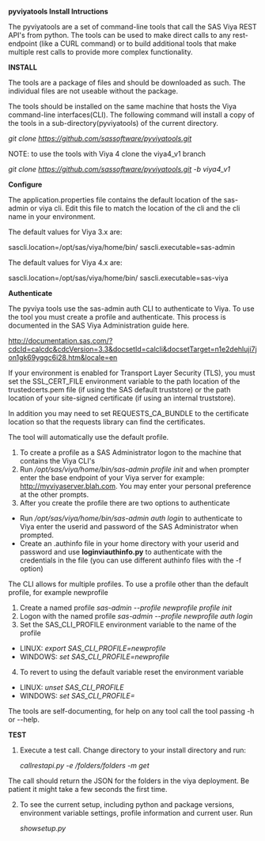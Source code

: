 **pyviyatools Install Intructions**

The  pyviyatools are a set of command-line tools that call the SAS Viya REST API's from python. The tools can be used to make direct calls to any rest-endpoint (like a CURL command) or to build additional tools that make multiple rest calls to provide more complex functionality.

**INSTALL**

The tools are a package of files and should be downloaded as such. The individual files are not useable without the package.

The tools should be installed on the same machine that hosts the Viya command-line interfaces(CLI). The following command will install a copy of the tools in a sub-directory(pyviyatools) of the current directory.

*git clone https://github.com/sassoftware/pyviyatools.git*

NOTE: to use the tools with Viya 4 clone the viya4_v1 branch

*git clone https://github.com/sassoftware/pyviyatools.git -b viya4_v1*

**Configure** 

The application.properties file contains the default location of the sas-admin or viya cli. Edit this file to match the location of the cli and the cli name in your environment.

The default values for Viya 3.x are:

sascli.location=/opt/sas/viya/home/bin/
sascli.executable=sas-admin

The default values for Viya 4.x are:

sascli.location=/opt/sas/viya/home/bin/
sascli.executable=sas-viya

**Authenticate**

The pyviya tools use the sas-admin auth CLI to authenticate to Viya. To use the tool you must create a profile and authenticate. This process is documented in the SAS Viya Administration guide here.

http://documentation.sas.com/?cdcId=calcdc&cdcVersion=3.3&docsetId=calcli&docsetTarget=n1e2dehluji7jon1gk69yggc6i28.htm&locale=en


If your environment is enabled for Transport Layer Security (TLS), you must set the SSL_CERT_FILE environment variable to the path location of the trustedcerts.pem file (if using the SAS default truststore) 
or the path location of your site-signed certificate (if using an internal truststore). 

In addition you may need to set REQUESTS_CA_BUNDLE to the certificate location so that the requests library can find the certificates.

The tool will automatically use the default profile.
 
1. To create a profile as a SAS Administrator logon to the machine that contains the Viya CLI's 
2. Run */opt/sas/viya/home/bin/sas-admin profile init* and when prompter enter the base endpoint of your Viya server for example: http://myviyaserver.blah.com. You may enter your personal preference at the other prompts. 
3. After you create the profile there are two options to authenticate
 * Run */opt/sas/viya/home/bin/sas-admin auth login* to authenticate to Viya enter the userid and password of the SAS Administrator when prompted.
 *  Create an .authinfo file in your home directory with your userid and password and use **loginviauthinfo.py** to authenticate with the credentials in the file (you can use different authinfo files with the -f option) 

The CLI allows for multiple profiles. To use a profile other than the default profile, for example newprofile

1. Create a named profile *sas-admin --profile newprofile profile init*
2. Logon with the named profile *sas-admin --profile newprofile auth login*
3. Set the SAS_CLI_PROFILE environment variable to the name of the profile 
* LINUX: *export SAS_CLI_PROFILE=newprofile*
* WINDOWS: *set SAS_CLI_PROFILE=newprofile*

4. To revert to using the default variable reset the environment variable

* LINUX: *unset SAS_CLI_PROFILE*
* WINDOWS: *set SAS_CLI_PROFILE=*

The tools are self-documenting, for help on any tool call the tool passing -h or --help.


**TEST**

1. Execute a test call. Change directory to your install directory and run:

    *callrestapi.py -e /folders/folders -m get*  

The call should return the JSON for the folders in the viya deployment. Be patient it might take a few seconds the first time.

2. To see the current setup, including python and package versions, environment variable settings, profile information and current user. Run

    *showsetup.py*
